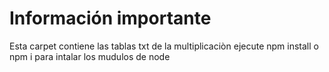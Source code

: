 # Información importante
Esta carpet contiene las tablas txt de la multiplicaciòn
ejecute npm install o npm i para intalar los mudulos de node